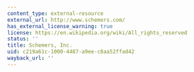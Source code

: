 ```yaml
---
content_type: external-resource
external_url: http://www.schemers.com/
has_external_license_warning: true
license: https://en.wikipedia.org/wiki/All_rights_reserved
status: ''
title: Schemers, Inc.
uid: c219a61c-1000-4487-a9ee-c8aa52ffad42
wayback_url: ''
---
```

